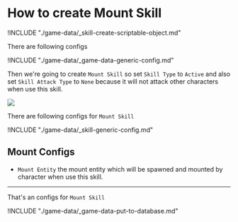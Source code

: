# How to create Mount Skill

!INCLUDE "./game-data/_skill-create-scriptable-object.md"

There are following configs

!INCLUDE "./game-data/_game-data-generic-config.md"

Then we're going to create `Mount Skill` so set `Skill Type` to `Active` and also set `Skill Attack Type` to `None` because it will not attack other characters when use this skill.

![](../images/skills/003-2.png)

There are following configs for `Mount Skill`

!INCLUDE "./game-data/_skill-generic-config.md"

## Mount Configs

- `Mount Entity` the mount entity which will be spawned and mounted by character when use this skill.

* * *

That's an configs for `Mount Skill`

!INCLUDE "./game-data/_game-data-put-to-database.md"